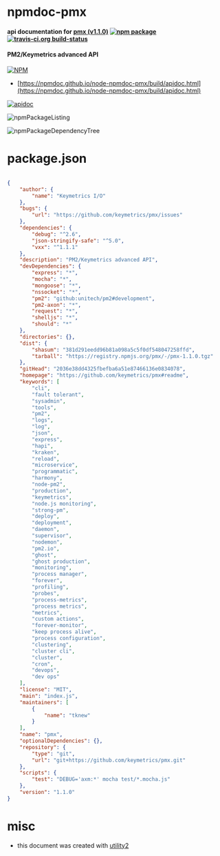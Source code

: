 # npmdoc-pmx

#### api documentation for  [pmx (v1.1.0)](https://github.com/keymetrics/pmx#readme)  [![npm package](https://img.shields.io/npm/v/npmdoc-pmx.svg?style=flat-square)](https://www.npmjs.org/package/npmdoc-pmx) [![travis-ci.org build-status](https://api.travis-ci.org/npmdoc/node-npmdoc-pmx.svg)](https://travis-ci.org/npmdoc/node-npmdoc-pmx)

#### PM2/Keymetrics advanced API

[![NPM](https://nodei.co/npm/pmx.png?downloads=true&downloadRank=true&stars=true)](https://www.npmjs.com/package/pmx)

- [https://npmdoc.github.io/node-npmdoc-pmx/build/apidoc.html](https://npmdoc.github.io/node-npmdoc-pmx/build/apidoc.html)

[![apidoc](https://npmdoc.github.io/node-npmdoc-pmx/build/screenCapture.buildCi.browser.%252Ftmp%252Fbuild%252Fapidoc.html.png)](https://npmdoc.github.io/node-npmdoc-pmx/build/apidoc.html)

![npmPackageListing](https://npmdoc.github.io/node-npmdoc-pmx/build/screenCapture.npmPackageListing.svg)

![npmPackageDependencyTree](https://npmdoc.github.io/node-npmdoc-pmx/build/screenCapture.npmPackageDependencyTree.svg)



# package.json

```json

{
    "author": {
        "name": "Keymetrics I/O"
    },
    "bugs": {
        "url": "https://github.com/keymetrics/pmx/issues"
    },
    "dependencies": {
        "debug": "^2.6",
        "json-stringify-safe": "^5.0",
        "vxx": "^1.1.1"
    },
    "description": "PM2/Keymetrics advanced API",
    "devDependencies": {
        "express": "*",
        "mocha": "*",
        "mongoose": "*",
        "nssocket": "*",
        "pm2": "github:unitech/pm2#development",
        "pm2-axon": "*",
        "request": "*",
        "shelljs": "*",
        "should": "*"
    },
    "directories": {},
    "dist": {
        "shasum": "381d291eedd96b81a098a5c5f0df548047258ffd",
        "tarball": "https://registry.npmjs.org/pmx/-/pmx-1.1.0.tgz"
    },
    "gitHead": "2036e38dd4325fbefba6a51e87466136e0834078",
    "homepage": "https://github.com/keymetrics/pmx#readme",
    "keywords": [
        "cli",
        "fault tolerant",
        "sysadmin",
        "tools",
        "pm2",
        "logs",
        "log",
        "json",
        "express",
        "hapi",
        "kraken",
        "reload",
        "microservice",
        "programmatic",
        "harmony",
        "node-pm2",
        "production",
        "keymetrics",
        "node.js monitoring",
        "strong-pm",
        "deploy",
        "deployment",
        "daemon",
        "supervisor",
        "nodemon",
        "pm2.io",
        "ghost",
        "ghost production",
        "monitoring",
        "process manager",
        "forever",
        "profiling",
        "probes",
        "process-metrics",
        "process metrics",
        "metrics",
        "custom actions",
        "forever-monitor",
        "keep process alive",
        "process configuration",
        "clustering",
        "cluster cli",
        "cluster",
        "cron",
        "devops",
        "dev ops"
    ],
    "license": "MIT",
    "main": "index.js",
    "maintainers": [
        {
            "name": "tknew"
        }
    ],
    "name": "pmx",
    "optionalDependencies": {},
    "repository": {
        "type": "git",
        "url": "git+https://github.com/keymetrics/pmx.git"
    },
    "scripts": {
        "test": "DEBUG='axm:*' mocha test/*.mocha.js"
    },
    "version": "1.1.0"
}
```



# misc
- this document was created with [utility2](https://github.com/kaizhu256/node-utility2)
